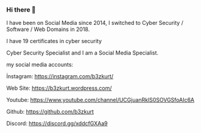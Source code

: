 ### Hi there 👋

I have been on Social Media since 2014, I switched to Cyber Security / Software / Web Domains in 2018.

I have 19 certificates in cyber security

Cyber Security Specialist and I am a Social Media Specialist.

my social media accounts: 

İnstagram: https://instagram.com/b3zkurt/ 

Web Site: https://b3zkurt.wordpress.com/

Youtube: https://www.youtube.com/channel/UCGjuanRklS0SOVGSfoAIc6A

Github: https://github.com/b3zkurt

Discord: https://discord.gg/xddcfGXAa9

